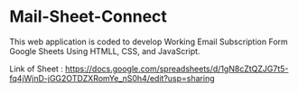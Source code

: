 <h1>Mail-Sheet-Connect</h1>

This web application is coded to develop Working Email Subscription Form Google Sheets Using HTMLL, CSS, and JavaScript. <br>

Link of Sheet : https://docs.google.com/spreadsheets/d/1gN8cZtQZJG7t5-fq4jWjnD-jGG2OTDZXRomYe_nS0h4/edit?usp=sharing
